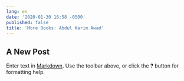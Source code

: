 ```yaml
---
lang: en
date: '2020-01-30 16:58 -0500'
published: false
title: 'More Books: Abdul Karim Awad'
---
```

## A New Post

Enter text in [Markdown](http://daringfireball.net/projects/markdown/). Use the toolbar above, or click the **?** button for formatting help.
